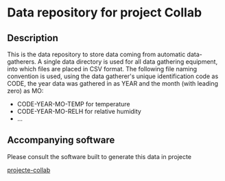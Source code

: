 # Data repository for project Collab

## Description

This is the data repository to store data coming from automatic 
data-gatherers. A single data directory is used for all data gathering 
equipment, into which files are placed in CSV format. The following file naming 
convention is used, using the data gatherer's unique identification code as CODE, 
the year data was gathered in as YEAR and the month (with leading zero) as MO:

- CODE-YEAR-MO-TEMP  for temperature
- CODE-YEAR-MO-RELH  for relative humidity
- ...


## Accompanying software

Please consult the software built to generate this data in projecte

[projecte-collab](https://github.com/alanwardubuntu/projecte_collab)


